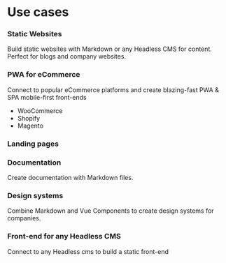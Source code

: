# Use cases

### Static Websites

Build static websites with Markdown or any Headless CMS for content. Perfect for blogs and company websites.

### PWA for eCommerce

Connect to popular eCommerce platforms and create blazing-fast PWA & SPA mobile-first front-ends

- WooCommerce
- Shopify
- Magento

### Landing pages

### Documentation

Create documentation with Markdown files.

### Design systems

Combine Markdown and Vue Components to create design systems for companies.

### Front-end for any Headless CMS

Connect to any Headless cms to build a static front-end
